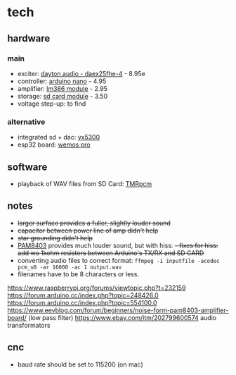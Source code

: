 # tech

## hardware

### main

- exciter: [dayton audio - daex25fhe-4](https://www.soundimports.eu/en/dayton-audio-daex25fhe-4.html) - 8.95e
- controller: [arduino nano](
https://www.ebay.de/itm/Nano-ATmega-328-Board-CH340-USB-Chip-Arduino-Kompatibel/252742123829
) - 4.95
- amplifier: [lm386 module](
https://www.ebay.de/itm/Nano-ATmega-328-Board-CH340-USB-Chip-Arduino-Kompatibel/252742123829
) - 2.95
- storage: [sd card module](
https://www.ebay.de/itm/Nano-ATmega-328-Board-CH340-USB-Chip-Arduino-Kompatibel/252742123829
) - 3.50
- voltage step-up: to find

### alternative

- integrated sd + dac: [yx5300](https://www.ebay.de/itm/YX5300-MP3-Musik-Player-Modul-Serial-UART-TTL-Module-Arduino-Raspberry-YX6300/253998552373?hash=item3b237e5535:g:0MMAAOSwWIJb-t2i)
- esp32 board: [wemos pro](https://docs.wemos.cc/en/latest/d32/d32_pro.html)

## software

- playback of WAV files from SD Card: [TMRpcm](https://github.com/TMRh20/TMRpcm)

## notes

- ~~larger surface provides a fuller, slightly louder sound~~
- ~~capacitor between power line of amp didn't help~~
- ~~star grounding didn't help~~
- [PAM8403](https://www.banggood.com/5pcs-PAM8403-Miniature-Digital-USB-Power-Amplifier-Board-2_5V-5V-p-918227.html?rmmds=buy&cur_warehouse=CN) provides much louder sound, but with hiss:
    ~~- fixes for hiss: add wo 1kohm resistors between Arduino's TX/RX and SD CARD~~
- converting audio files to correct format: `ffmpeg -i inputfile -acodec pcm_u8 -ar 16000 -ac 1 output.wav`
- filenames have to be 8 characters or less.

https://www.raspberrypi.org/forums/viewtopic.php?t=232159
https://forum.arduino.cc/index.php?topic=248426.0
https://forum.arduino.cc/index.php?topic=554100.0
https://www.eevblog.com/forum/beginners/noise-form-pam8403-amplifier-board/ (low pass filter)
https://www.ebay.com/itm/202799600574 audio transformators

## cnc

- baud rate should be set to 115200 (on mac)
